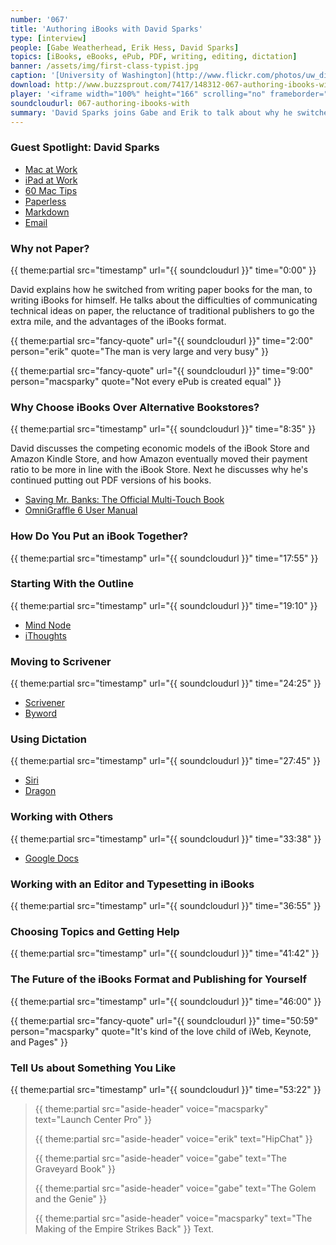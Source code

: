 ```yaml
---
number: '067'
title: 'Authoring iBooks with David Sparks'
type: [interview]
people: [Gabe Weatherhead, Erik Hess, David Sparks]
topics: [iBooks, eBooks, ePub, PDF, writing, editing, dictation]
banner: /assets/img/first-class-typist.jpg
caption: '[University of Washington](http://www.flickr.com/photos/uw_digital_images/4670206226/)'
download: http://www.buzzsprout.com/7417/148312-067-authoring-ibooks-with-david-sparks.mp3
player: '<iframe width="100%" height="166" scrolling="no" frameborder="no" src="https://w.soundcloud.com/player/?url=https%3A//api.soundcloud.com/tracks/133189353%3Fsecret_token%3Ds-a8kTI&amp;color=ff5500&amp;auto_play=false&amp;hide_related=false&amp;show_artwork=true"></iframe>'
soundcloudurl: 067-authoring-ibooks-with
summary: 'David Sparks joins Gabe and Erik to talk about why he switched from writing paper books to writing iBooks. Along the way they touch on  ideas, tools, inspiration, collaboration, and Star Wars.'
---
```


### Guest Spotlight: David Sparks

* [Mac at Work](https://itunes.apple.com/us/book/mac-at-work/id410102246?mt=11)
* [iPad at Work](https://itunes.apple.com/us/book/ipad-at-work/id469510064?mt=11)
* [60 Mac Tips](https://itunes.apple.com/us/book/60-mac-tips-volume-1/id565956630?mt=11)
* [Paperless](https://itunes.apple.com/us/book/paperless/id520393162?mt=11)
* [Markdown](https://itunes.apple.com/us/book/markdown/id622433972?mt=11)
* [Email](https://itunes.apple.com/us/book/email/id743560201?mt=11)


### Why not Paper?
{{ theme:partial src="timestamp" url="{{ soundcloudurl }}" time="0:00" }}

David explains how he switched from writing paper books for the man, to writing iBooks for himself. He talks about the difficulties of communicating technical ideas on paper, the reluctance of traditional publishers to go the extra mile, and the advantages of the iBooks format.

{{ theme:partial src="fancy-quote" url="{{ soundcloudurl }}" time="2:00" person="erik" quote="The man is very large and very busy" }}

{{ theme:partial src="fancy-quote" url="{{ soundcloudurl }}" time="9:00" person="macsparky" quote="Not every ePub is created equal" }}

### Why Choose iBooks Over Alternative Bookstores?
{{ theme:partial src="timestamp" url="{{ soundcloudurl }}" time="8:35" }}

David discusses the competing economic models of the iBook Store and Amazon Kindle Store, and how Amazon eventually moved their payment ratio to be more in line with the iBook Store. Next he discusses why he's continued putting out PDF versions of his books.

* [Saving Mr. Banks: The Official Multi-Touch Book](https://itunes.apple.com/us/book/saving-mr.-banks-official/id775411203?mt=11)
* [OmniGraffle 6 User Manual](https://itunes.apple.com/us/book/omnigraffle-6-user-manual/id757352657?mt=11)

### How Do You Put an iBook Together?
{{ theme:partial src="timestamp" url="{{ soundcloudurl }}" time="17:55" }}

### Starting With the Outline
{{ theme:partial src="timestamp" url="{{ soundcloudurl }}" time="19:10" }}

* [Mind Node]()
* [iThoughts]()

### Moving to Scrivener
{{ theme:partial src="timestamp" url="{{ soundcloudurl }}" time="24:25" }}

* [Scrivener]()
* [Byword]()

### Using Dictation
{{ theme:partial src="timestamp" url="{{ soundcloudurl }}" time="27:45" }}

* [Siri]()
* [Dragon]()

### Working with Others
{{ theme:partial src="timestamp" url="{{ soundcloudurl }}" time="33:38" }}

* [Google Docs]()

### Working with an Editor and Typesetting in iBooks
{{ theme:partial src="timestamp" url="{{ soundcloudurl }}" time="36:55" }}

### Choosing Topics and Getting Help
{{ theme:partial src="timestamp" url="{{ soundcloudurl }}" time="41:42" }}

### The Future of the iBooks Format and Publishing for Yourself
{{ theme:partial src="timestamp" url="{{ soundcloudurl }}" time="46:00" }}

{{ theme:partial src="fancy-quote" url="{{ soundcloudurl }}" time="50:59" person="macsparky" quote="It's kind of the love child of iWeb, Keynote, and Pages" }}

### Tell Us about Something You Like
{{ theme:partial src="timestamp" url="{{ soundcloudurl }}" time="53:22" }}

> {{ theme:partial src="aside-header" voice="macsparky" text="Launch Center Pro" }}
>
> {{ theme:partial src="aside-header" voice="erik" text="HipChat" }}
>
> {{ theme:partial src="aside-header" voice="gabe" text="The Graveyard Book" }}
>
> {{ theme:partial src="aside-header" voice="gabe" text="The Golem and the Genie" }}
>
> {{ theme:partial src="aside-header" voice="macsparky" text="The Making of the Empire Strikes Back" }}
> Text.
